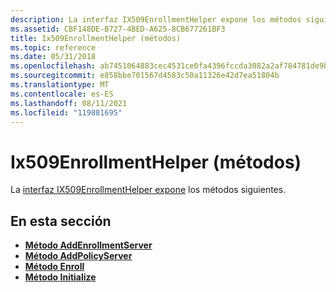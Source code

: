 ```yaml
---
description: La interfaz IX509EnrollmentHelper expone los métodos siguientes.
ms.assetid: CBF148DE-B727-4BED-A625-8CB677261BF3
title: Ix509EnrollmentHelper (métodos)
ms.topic: reference
ms.date: 05/31/2018
ms.openlocfilehash: ab7451064883cec4531ce0fa4396fccda3082a2af784781de9bdf33cdc749e92
ms.sourcegitcommit: e858bbe701567d4583c50a11326e42d7ea51804b
ms.translationtype: MT
ms.contentlocale: es-ES
ms.lasthandoff: 08/11/2021
ms.locfileid: "119881695"
---
```

# <a name="ix509enrollmenthelper-methods"></a>Ix509EnrollmentHelper (métodos)

La [interfaz IX509EnrollmentHelper expone](enrollwithix509enrollmenthelper.md) los métodos siguientes.

## <a name="in-this-section"></a>En esta sección

-   [**Método AddEnrollmentServer**](/windows/desktop/api/Certenroll/nf-certenroll-ix509enrollmenthelper-addenrollmentserver)
-   [**Método AddPolicyServer**](/windows/desktop/api/Certenroll/nf-certenroll-ix509enrollmenthelper-addpolicyserver)
-   [**Método Enroll**](/windows/desktop/api/Certenroll/nf-certenroll-ix509enrollmenthelper-enroll)
-   [**Método Initialize**](/windows/desktop/api/Certenroll/nf-certenroll-ix509enrollmenthelper-initialize)

 

 



